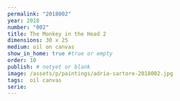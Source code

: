 ```yaml
---
permalink: "2018002"
year: 2018
number: "002"
title: The Monkey in the Head 2
dimensions: 30 x 25
medium: oil on canvas
show_in_home: true #true or empty
order: 10
publish: # notyet or blank
image: /assets/p/paintings/adria-sartore-2018002.jpg
tags:  oil canvas
serie:
---
```

